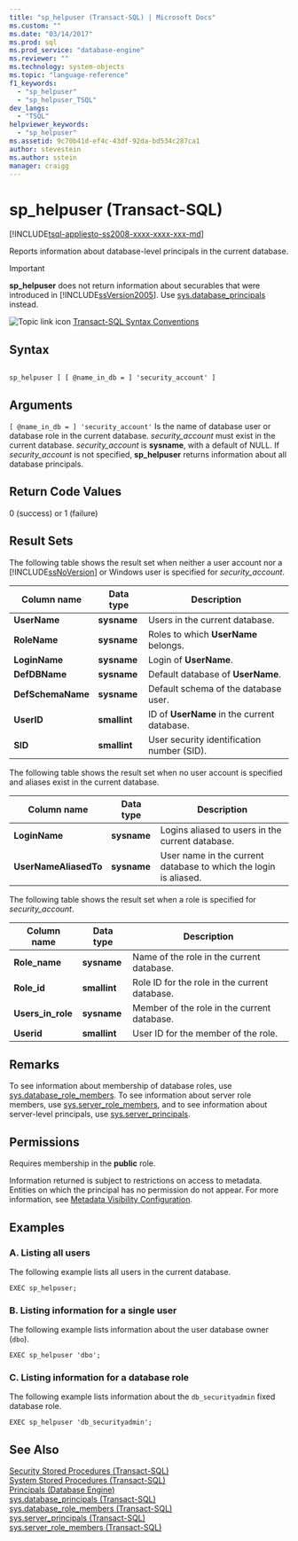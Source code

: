 ```yaml
---
title: "sp_helpuser (Transact-SQL) | Microsoft Docs"
ms.custom: ""
ms.date: "03/14/2017"
ms.prod: sql
ms.prod_service: "database-engine"
ms.reviewer: ""
ms.technology: system-objects
ms.topic: "language-reference"
f1_keywords: 
  - "sp_helpuser"
  - "sp_helpuser_TSQL"
dev_langs: 
  - "TSQL"
helpviewer_keywords: 
  - "sp_helpuser"
ms.assetid: 9c70b41d-ef4c-43df-92da-bd534c287ca1
author: stevestein
ms.author: sstein
manager: craigg
---
```

# sp_helpuser (Transact-SQL)
[!INCLUDE[tsql-appliesto-ss2008-xxxx-xxxx-xxx-md](../../includes/tsql-appliesto-ss2008-xxxx-xxxx-xxx-md.md)]

  Reports information about database-level principals in the current database.  
  
> [!IMPORTANT]  
>  **sp_helpuser** does not return information about securables that were introduced in [!INCLUDE[ssVersion2005](../../includes/ssversion2005-md.md)]. Use [sys.database_principals](../../relational-databases/system-catalog-views/sys-database-principals-transact-sql.md) instead.  
  
 ![Topic link icon](../../database-engine/configure-windows/media/topic-link.gif "Topic link icon") [Transact-SQL Syntax Conventions](../../t-sql/language-elements/transact-sql-syntax-conventions-transact-sql.md)  
  
## Syntax  
  
```  
  
sp_helpuser [ [ @name_in_db = ] 'security_account' ]  
```  
  
## Arguments  
`[ @name_in_db = ] 'security_account'`
 Is the name of database user or database role in the current database. *security_account* must exist in the current database. *security_account* is **sysname**, with a default of NULL. If *security_account* is not specified, **sp_helpuser** returns information about all database principals.  
  
## Return Code Values  
 0 (success) or 1 (failure)  
  
## Result Sets  
 The following table shows the result set when neither a user account nor a [!INCLUDE[ssNoVersion](../../includes/ssnoversion-md.md)] or Windows user is specified for *security_account*.  
  
|Column name|Data type|Description|  
|-----------------|---------------|-----------------|  
|**UserName**|**sysname**|Users in the current database.|  
|**RoleName**|**sysname**|Roles to which **UserName** belongs.|  
|**LoginName**|**sysname**|Login of **UserName**.|  
|**DefDBName**|**sysname**|Default database of **UserName**.|  
|**DefSchemaName**|**sysname**|Default schema of the database user.|  
|**UserID**|**smallint**|ID of **UserName** in the current database.|  
|**SID**|**smallint**|User security identification number (SID).|  
  
 The following table shows the result set when no user account is specified and aliases exist in the current database.  
  
|Column name|Data type|Description|  
|-----------------|---------------|-----------------|  
|**LoginName**|**sysname**|Logins aliased to users in the current database.|  
|**UserNameAliasedTo**|**sysname**|User name in the current database to which the login is aliased.|  
  
 The following table shows the result set when a role is specified for *security_account*.  
  
|Column name|Data type|Description|  
|-----------------|---------------|-----------------|  
|**Role_name**|**sysname**|Name of the role in the current database.|  
|**Role_id**|**smallint**|Role ID for the role in the current database.|  
|**Users_in_role**|**sysname**|Member of the role in the current database.|  
|**Userid**|**smallint**|User ID for the member of the role.|  
  
## Remarks  
 To see information about membership of database roles, use [sys.database_role_members](../../relational-databases/system-catalog-views/sys-database-role-members-transact-sql.md). To see information about server role members, use [sys.server_role_members](../../relational-databases/system-catalog-views/sys-server-role-members-transact-sql.md), and to see information about server-level principals, use [sys.server_principals](../../relational-databases/system-catalog-views/sys-server-principals-transact-sql.md).  
  
## Permissions  
 Requires membership in the **public** role.  
  
 Information returned is subject to restrictions on access to metadata. Entities on which the principal has no permission do not appear. For more information, see [Metadata Visibility Configuration](../../relational-databases/security/metadata-visibility-configuration.md).  
  
## Examples  
  
### A. Listing all users  
 The following example lists all users in the current database.  
  
```  
EXEC sp_helpuser;  
```  
  
### B. Listing information for a single user  
 The following example lists information about the user database owner (`dbo`).  
  
```  
EXEC sp_helpuser 'dbo';  
```  
  
### C. Listing information for a database role  
 The following example lists information about the `db_securityadmin` fixed database role.  
  
```  
EXEC sp_helpuser 'db_securityadmin';  
```  
  
## See Also  
 [Security Stored Procedures &#40;Transact-SQL&#41;](../../relational-databases/system-stored-procedures/security-stored-procedures-transact-sql.md)   
 [System Stored Procedures &#40;Transact-SQL&#41;](../../relational-databases/system-stored-procedures/system-stored-procedures-transact-sql.md)   
 [Principals &#40;Database Engine&#41;](../../relational-databases/security/authentication-access/principals-database-engine.md)   
 [sys.database_principals &#40;Transact-SQL&#41;](../../relational-databases/system-catalog-views/sys-database-principals-transact-sql.md)   
 [sys.database_role_members &#40;Transact-SQL&#41;](../../relational-databases/system-catalog-views/sys-database-role-members-transact-sql.md)   
 [sys.server_principals &#40;Transact-SQL&#41;](../../relational-databases/system-catalog-views/sys-server-principals-transact-sql.md)   
 [sys.server_role_members &#40;Transact-SQL&#41;](../../relational-databases/system-catalog-views/sys-server-role-members-transact-sql.md)  
  
  
